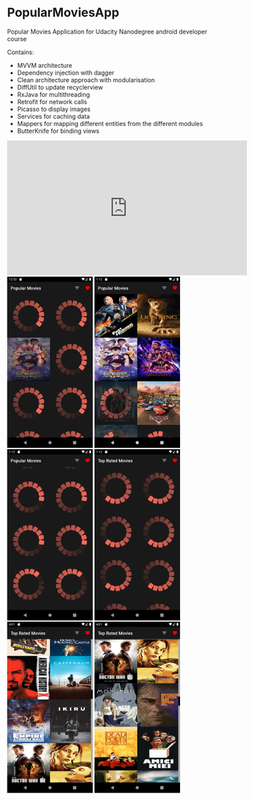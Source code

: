 # PopularMoviesApp
Popular Movies Application for Udacity Nanodegree android developer course

Contains:
- MVVM architecture
- Dependency injection with dagger
- Clean architecture approach with modularisation
- DiffUtil to update recyclerview
- RxJava for multithreading
- Retrofit for network calls
- Picasso to display images
- Services for caching data
- Mappers for mapping different entities from the different modules
- ButterKnife for binding views

<iframe width="560" height="315" src="https://www.youtube.com/embed/KPCqwD2kTL4" frameborder="0" allow="accelerometer; autoplay; encrypted-media; gyroscope; picture-in-picture" allowfullscreen></iframe>
<img src="screenshots/Screenshot_1565265240.png" width="200" height="400">
<img src="screenshots/Screenshot_1565266337.png" width="200" height="400">
<img src="screenshots/Screenshot_1565266341.png" width="200" height="400">
<img src="screenshots/Screenshot_1565266345.png" width="200" height="400">
<img src="screenshots/Screenshot_1565276478.png" width="200" height="400">
<img src="screenshots/Screenshot_1565276483.png" width="200" height="400">
